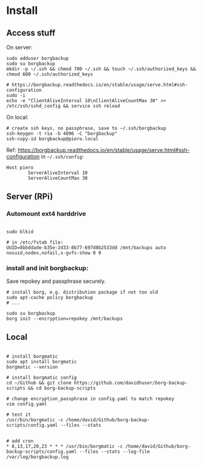 # Install

## Access stuff

On server:

```
sudo adduser borgbackup
sudo su borgbackup
mkdir -p ~/.ssh && chmod 700 ~/.ssh && touch ~/.ssh/authorized_keys && chmod 600 ~/.ssh/authorized_keys

# https://borgbackup.readthedocs.io/en/stable/usage/serve.html#ssh-configuration
sudo -i
echo -e "ClientAliveInterval 10\nClientAliveCountMax 30" >> /etc/ssh/sshd_config && service ssh reload

```

On local:

```
# create ssh keys, no passphrase, save to ~/.ssh/borgbackup
ssh-keygen -t rsa -b 4096 -C "borgbackup"
ssh-copy-id borgbackup@piero.local

```

Ref: https://borgbackup.readthedocs.io/en/stable/usage/serve.html#ssh-configuration
in `~/.ssh/config`:

```
Host piero
        ServerAliveInterval 10
        ServerAliveCountMax 30
```





## Server (RPi)

### Automount ext4 harddrive

```

sudo blkid

# in /etc/fstab file:
UUID=8bbddade-b35e-2d33-8b77-697d8b2533dd /mnt/backups auto nosuid,nodev,nofail,x-gvfs-show 0 0

```


### install and init borgbackup:

Save repokey and passphrase securely.

```
# install borg, e.g. distribution package if not too old
sudo apt-cache policy borgbackup
# ...

sudo su borgbackup
borg init --encryption=repokey /mnt/backups

```




## Local

```

# install borgmatic
sudo apt install borgmatic
borgmatic --version

# install borgmatic config
cd ~/Github && git clone https://github.com/davidhuser/borg-backup-scripts && cd borg-backup-scripts

# change encryption_passphrase in config.yaml to match repokey
vim config.yaml

# test it
/usr/bin/borgmatic -c /home/david/Github/borg-backup-scripts/config.yaml --files --stats


# add cron
* 8,13,17,20,23 * * * /usr/bin/borgmatic -c /home/david/Github/borg-backup-scripts/config.yaml --files --stats --log-file /var/log/borgbackup.log

```
